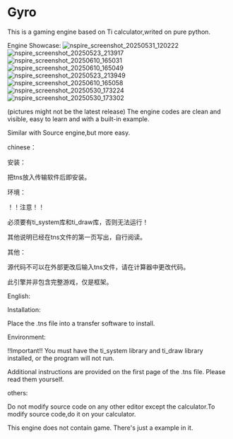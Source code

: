 # Gyro
This is a gaming engine based on Ti calculator,writed on pure python.

Engine Showcase:
![nspire_screenshot_20250531_120222](https://github.com/user-attachments/assets/375852de-08b0-4b1f-9b78-2bde37aa2710)
![nspire_screenshot_20250523_213917](https://github.com/user-attachments/assets/3d33422c-8834-4a1a-b46a-d29ee60c90eb)
![nspire_screenshot_20250610_165031](https://github.com/user-attachments/assets/ac5618ad-6cf5-43b0-a9f8-da5369642986)
![nspire_screenshot_20250610_165049](https://github.com/user-attachments/assets/e670ca30-1ec5-40ae-be6b-a85ef720d694)
![nspire_screenshot_20250523_213949](https://github.com/user-attachments/assets/2dfc6d02-5fa8-4782-9f43-1f796a66ef0e)
![nspire_screenshot_20250610_165058](https://github.com/user-attachments/assets/28356ae5-8183-476d-980b-f8a2c76ec1c0)
![nspire_screenshot_20250530_173224](https://github.com/user-attachments/assets/f17ad870-542b-4aca-9f71-abc5d4291e22)
![nspire_screenshot_20250530_173302](https://github.com/user-attachments/assets/588440d4-8e80-4c02-b5ae-9e454c660a1c)

(pictures might not be the latest release)
The engine codes are clean and visible, easy to learn and with a built-in example.

Similar with Source engine,but more easy.

chinese：

安装：

把tns放入传输软件后即安装。

环境：

！！注意！！

必须要有ti_system库和ti_draw库，否则无法运行！

其他说明已经在tns文件的第一页写出，自行阅读。

其他：

源代码不可以在外部更改后输入tns文件，请在计算器中更改代码。

此引擎并非包含完整游戏，仅是框架。

English:

Installation:

Place the .tns file into a transfer software to install.

Environment:

!!Important!!
You must have the ti_system library and ti_draw library installed, or the program will not run.

Additional instructions are provided on the first page of the .tns file. Please read them yourself.

others:

Do not modify source code on any other editor except the calculator.To modify source code,do it on your calculator.

This engine does not contain game. There's just a example in it.
